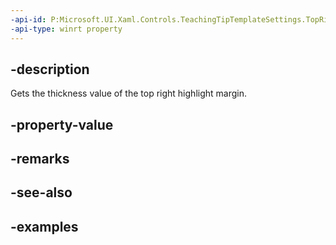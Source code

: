 ```yaml
---
-api-id: P:Microsoft.UI.Xaml.Controls.TeachingTipTemplateSettings.TopRightHighlightMargin
-api-type: winrt property
---
```


## -description

Gets the thickness value of the top right highlight margin.

## -property-value

## -remarks

## -see-also

## -examples


